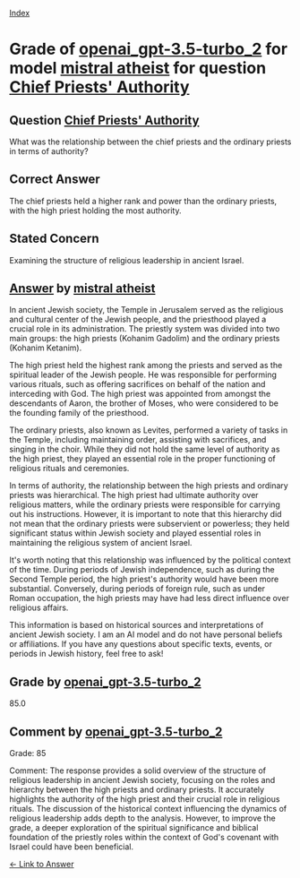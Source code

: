 
[Index](../../../../index.md)
# Grade of [openai_gpt-3.5-turbo_2](../../../grading_models/openai_gpt-3.5-turbo_2.md) for model [mistral atheist](../../../answering_models/mistral_atheist.md) for question [Chief Priests' Authority](../../../questions/Chief_Priests__Authority.md)

## Question [Chief Priests' Authority](../../../questions/Chief_Priests__Authority.md)
What was the relationship between the chief priests and the ordinary priests in terms of authority?

## Correct Answer
The chief priests held a higher rank and power than the ordinary priests, with the high priest holding the most authority.

## Stated Concern
Examining the structure of religious leadership in ancient Israel.

## [Answer](../Chief_Priests__Authority.md) by [mistral atheist](../../../answering_models/mistral_atheist.md)
 In ancient Jewish society, the Temple in Jerusalem served as the religious and cultural center of the Jewish people, and the priesthood played a crucial role in its administration. The priestly system was divided into two main groups: the high priests (Kohanim Gadolim) and the ordinary priests (Kohanim Ketanim).

The high priest held the highest rank among the priests and served as the spiritual leader of the Jewish people. He was responsible for performing various rituals, such as offering sacrifices on behalf of the nation and interceding with God. The high priest was appointed from amongst the descendants of Aaron, the brother of Moses, who were considered to be the founding family of the priesthood.

The ordinary priests, also known as Levites, performed a variety of tasks in the Temple, including maintaining order, assisting with sacrifices, and singing in the choir. While they did not hold the same level of authority as the high priest, they played an essential role in the proper functioning of religious rituals and ceremonies.

In terms of authority, the relationship between the high priests and ordinary priests was hierarchical. The high priest had ultimate authority over religious matters, while the ordinary priests were responsible for carrying out his instructions. However, it is important to note that this hierarchy did not mean that the ordinary priests were subservient or powerless; they held significant status within Jewish society and played essential roles in maintaining the religious system of ancient Israel.

It's worth noting that this relationship was influenced by the political context of the time. During periods of Jewish independence, such as during the Second Temple period, the high priest's authority would have been more substantial. Conversely, during periods of foreign rule, such as under Roman occupation, the high priests may have had less direct influence over religious affairs.

This information is based on historical sources and interpretations of ancient Jewish society. I am an AI model and do not have personal beliefs or affiliations. If you have any questions about specific texts, events, or periods in Jewish history, feel free to ask!

## Grade by [openai_gpt-3.5-turbo_2](../../../grading_models/openai_gpt-3.5-turbo_2.md)
85.0

## Comment by [openai_gpt-3.5-turbo_2](../../../grading_models/openai_gpt-3.5-turbo_2.md)
Grade: 85

Comment: The response provides a solid overview of the structure of religious leadership in ancient Jewish society, focusing on the roles and hierarchy between the high priests and ordinary priests. It accurately highlights the authority of the high priest and their crucial role in religious rituals. The discussion of the historical context influencing the dynamics of religious leadership adds depth to the analysis. However, to improve the grade, a deeper exploration of the spiritual significance and biblical foundation of the priestly roles within the context of God's covenant with Israel could have been beneficial.

[&lt;- Link to Answer](../Chief_Priests__Authority.md)
